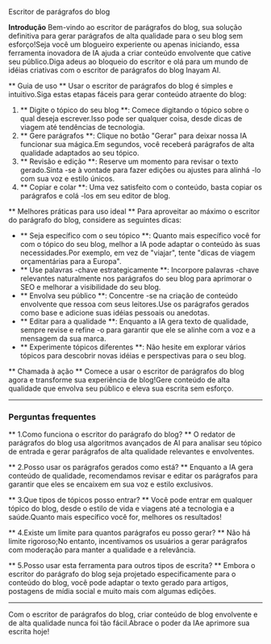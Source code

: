 Escritor de parágrafos do blog

**Introdução**
Bem-vindo ao escritor de parágrafos do blog, sua solução definitiva para gerar parágrafos de alta qualidade para o seu blog sem esforço!Seja você um blogueiro experiente ou apenas iniciando, essa ferramenta inovadora de IA ajuda a criar conteúdo envolvente que cative seu público.Diga adeus ao bloqueio do escritor e olá para um mundo de idéias criativas com o escritor de parágrafos do blog Inayam AI.

** Guia de uso **
Usar o escritor de parágrafos do blog é simples e intuitivo.Siga estas etapas fáceis para gerar conteúdo atraente do blog:

1. ** Digite o tópico do seu blog **: Comece digitando o tópico sobre o qual deseja escrever.Isso pode ser qualquer coisa, desde dicas de viagem até tendências de tecnologia.
2. ** Gere parágrafos **: Clique no botão "Gerar" para deixar nossa IA funcionar sua mágica.Em segundos, você receberá parágrafos de alta qualidade adaptados ao seu tópico.
3. ** Revisão e edição **: Reserve um momento para revisar o texto gerado.Sinta -se à vontade para fazer edições ou ajustes para alinhá -lo com sua voz e estilo únicos.
4. ** Copiar e colar **: Uma vez satisfeito com o conteúdo, basta copiar os parágrafos e colá -los em seu editor de blog.

** Melhores práticas para uso ideal **
Para aproveitar ao máximo o escritor do parágrafo do blog, considere as seguintes dicas:

- ** Seja específico com o seu tópico **: Quanto mais específico você for com o tópico do seu blog, melhor a IA pode adaptar o conteúdo às suas necessidades.Por exemplo, em vez de "viajar", tente "dicas de viagem orçamentárias para a Europa".
- ** Use palavras -chave estrategicamente **: Incorpore palavras -chave relevantes naturalmente nos parágrafos do seu blog para aprimorar o SEO e melhorar a visibilidade do seu blog.
- ** Envolva seu público **: Concentre -se na criação de conteúdo envolvente que ressoa com seus leitores.Use os parágrafos gerados como base e adicione suas idéias pessoais ou anedotas.
- ** Editar para a qualidade **: Enquanto a IA gera texto de qualidade, sempre revise e refine -o para garantir que ele se alinhe com a voz e a mensagem da sua marca.
- ** Experimente tópicos diferentes **: Não hesite em explorar vários tópicos para descobrir novas idéias e perspectivas para o seu blog.

** Chamada à ação **
Comece a usar o escritor de parágrafos do blog agora e transforme sua experiência de blog!Gere conteúdo de alta qualidade que envolva seu público e eleva sua escrita sem esforço.

----

### Perguntas frequentes

** 1.Como funciona o escritor do parágrafo do blog? **
O redator de parágrafos do blog usa algoritmos avançados de AI para analisar seu tópico de entrada e gerar parágrafos de alta qualidade relevantes e envolventes.

** 2.Posso usar os parágrafos gerados como está? **
Enquanto a IA gera conteúdo de qualidade, recomendamos revisar e editar os parágrafos para garantir que eles se encaixem em sua voz e estilo exclusivos.

** 3.Que tipos de tópicos posso entrar? **
Você pode entrar em qualquer tópico do blog, desde o estilo de vida e viagens até a tecnologia e a saúde.Quanto mais específico você for, melhores os resultados!

** 4.Existe um limite para quantos parágrafos eu posso gerar? **
Não há limite rigoroso;No entanto, incentivamos os usuários a gerar parágrafos com moderação para manter a qualidade e a relevância.

** 5.Posso usar esta ferramenta para outros tipos de escrita? **
Embora o escritor do parágrafo do blog seja projetado especificamente para o conteúdo do blog, você pode adaptar o texto gerado para artigos, postagens de mídia social e muito mais com algumas edições.

----

Com o escritor de parágrafos do blog, criar conteúdo de blog envolvente e de alta qualidade nunca foi tão fácil.Abrace o poder da IA ​​e aprimore sua escrita hoje!